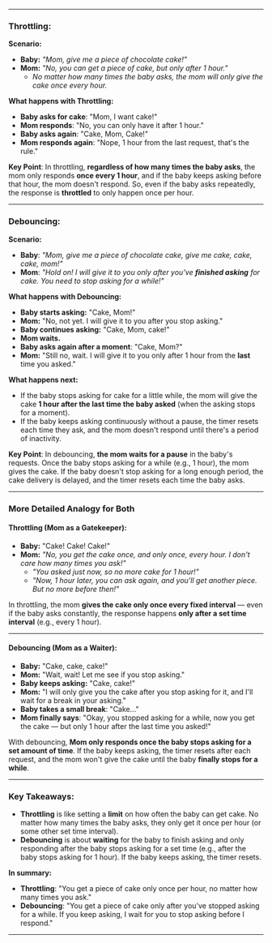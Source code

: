 

---

### **Throttling:**

**Scenario:**
- **Baby:** *"Mom, give me a piece of chocolate cake!"*
- **Mom:** *"No, you can get a piece of cake, but only after 1 hour."*
  - *No matter how many times the baby asks, the mom will only give the cake once every hour.*
  
**What happens with Throttling:**
- **Baby asks for cake**: "Mom, I want cake!"
- **Mom responds**: "No, you can only have it after 1 hour."
- **Baby asks again**: "Cake, Mom, Cake!"
- **Mom responds again**: "Nope, 1 hour from the last request, that's the rule."

**Key Point**: In throttling, **regardless of how many times the baby asks**, the mom only responds **once every 1 hour**, and if the baby keeps asking before that hour, the mom doesn't respond. So, even if the baby asks repeatedly, the response is **throttled** to only happen once per hour.

---

### **Debouncing:**

**Scenario:**
- **Baby**: *"Mom, give me a piece of chocolate cake, give me cake, cake, cake, mom!"*
- **Mom**: *"Hold on! I will give it to you only after you've **finished asking** for cake. You need to stop asking for a while!"*

**What happens with Debouncing:**
- **Baby starts asking:** "Cake, Mom!"
- **Mom:** "No, not yet. I will give it to you after you stop asking."
- **Baby continues asking:** "Cake, Mom, cake!"
- **Mom waits.**
- **Baby asks again after a moment**: "Cake, Mom?"
- **Mom:** "Still no, wait. I will give it to you only after 1 hour from the **last** time you asked."

**What happens next:**
- If the baby stops asking for cake for a little while, the mom will give the cake **1 hour after the last time the baby asked** (when the asking stops for a moment).
- If the baby keeps asking continuously without a pause, the timer resets each time they ask, and the mom doesn't respond until there's a period of inactivity.

**Key Point**: In debouncing, **the mom waits for a pause** in the baby's requests. Once the baby stops asking for a while (e.g., 1 hour), the mom gives the cake. If the baby doesn't stop asking for a long enough period, the cake delivery is delayed, and the timer resets each time the baby asks.

---

### **More Detailed Analogy for Both**

#### **Throttling (Mom as a Gatekeeper):**
- **Baby:** "Cake! Cake! Cake!"
- **Mom:** *"No, you get the cake once, and only once, every hour. I don't care how many times you ask!"*
  - *"You asked just now, so no more cake for 1 hour!"*
  - *"Now, 1 hour later, you can ask again, and you'll get another piece. But no more before then!"*
  
In throttling, the mom **gives the cake only once every fixed interval** — even if the baby asks constantly, the response happens **only after a set time interval** (e.g., every 1 hour).

---

#### **Debouncing (Mom as a Waiter):**
- **Baby:** "Cake, cake, cake!"
- **Mom:** "Wait, wait! Let me see if you stop asking."
- **Baby keeps asking:** "Cake, cake!"
- **Mom:** "I will only give you the cake after you stop asking for it, and I'll wait for a break in your asking."
- **Baby takes a small break**: "Cake..."
- **Mom finally says**: "Okay, you stopped asking for a while, now you get the cake — but only 1 hour after the last time you asked!"

With debouncing, **Mom only responds once the baby stops asking for a set amount of time**. If the baby keeps asking, the timer resets after each request, and the mom won't give the cake until the baby **finally stops for a while**.

---

### **Key Takeaways:**

- **Throttling** is like setting a **limit** on how often the baby can get cake. No matter how many times the baby asks, they only get it once per hour (or some other set time interval). 
- **Debouncing** is about **waiting** for the baby to finish asking and only responding after the baby stops asking for a set time (e.g., after the baby stops asking for 1 hour). If the baby keeps asking, the timer resets.

**In summary:**
- **Throttling**: "You get a piece of cake only once per hour, no matter how many times you ask."
- **Debouncing**: "You get a piece of cake only after you've stopped asking for a while. If you keep asking, I wait for you to stop asking before I respond."

---

